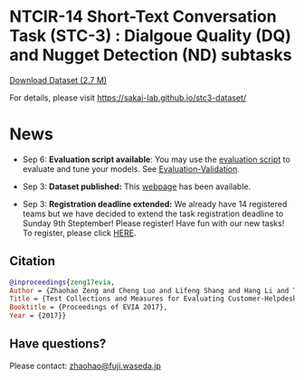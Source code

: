 # NTCIR-14 Short-Text Conversation Task (STC-3) : Dialgoue Quality (DQ) and Nugget Detection (ND) subtasks



[Download Dataset (2.7 M)](https://github.com/sakai-lab/stc3-dataset/raw/master/data.zip)

For details, please visit https://sakai-lab.github.io/stc3-dataset/



# News

- Sep 6: **Evaluation script available**: You may use the [evaluation script](https://raw.githubusercontent.com/sakai-lab/stc3-dataset/master/data/eval.py) to evaluate and tune your models. See [Evaluation-Validation](https://sakai-lab.github.io/stc3-dataset/#validation).

- Sep 3: **Dataset published:**  This [webpage](https://sakai-lab.github.io/stc3-dataset/) has been available.

- Sep 3: **Registration deadline extended:**  We already have 14 registered teams but we have decided to extend the task registration deadline to Sunday 9th Steptember! Please register! Have fun with our new tasks! To register, please click [HERE](http://research.nii.ac.jp/ntcir/ntcir-14/howto.html).


## Citation

```bibtex
@inproceedings{zeng17evia, 
Author = {Zhaohao Zeng and Cheng Luo and Lifeng Shang and Hang Li and Tetsuya Sakai},
Title = {Test Collections and Measures for Evaluating Customer-Helpdesk Dialogues},
Booktitle = {Proceedings of EVIA 2017},
Year = {2017}}
```

## Have questions?

Please contact: [zhaohao@fuji.waseda.jp](mailto:zhaohao@fuji.waseda.jp)        
